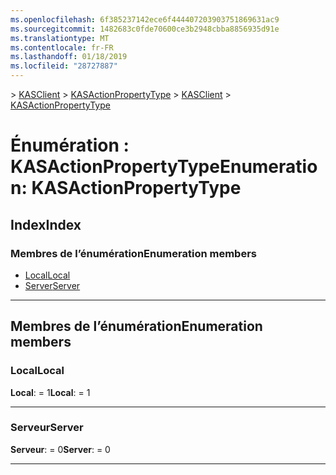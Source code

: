 ```yaml
---
ms.openlocfilehash: 6f385237142ece6f444407203903751869631ac9
ms.sourcegitcommit: 1482683c0fde70600ce3b2948cbba8856935d91e
ms.translationtype: MT
ms.contentlocale: fr-FR
ms.lasthandoff: 01/18/2019
ms.locfileid: "28727887"
---
```

<span data-ttu-id="400bf-101">[](../README.md) > [KASClient](../modules/kasclient.md) > [KASActionPropertyType](../enums/kasclient.kasactionpropertytype.md)</span><span class="sxs-lookup"><span data-stu-id="400bf-101">[](../README.md) > [KASClient](../modules/kasclient.md) > [KASActionPropertyType](../enums/kasclient.kasactionpropertytype.md)</span></span>

# <a name="enumeration-kasactionpropertytype"></a><span data-ttu-id="400bf-102">Énumération : KASActionPropertyType</span><span class="sxs-lookup"><span data-stu-id="400bf-102">Enumeration: KASActionPropertyType</span></span>

## <a name="index"></a><span data-ttu-id="400bf-103">Index</span><span class="sxs-lookup"><span data-stu-id="400bf-103">Index</span></span>

### <a name="enumeration-members"></a><span data-ttu-id="400bf-104">Membres de l’énumération</span><span class="sxs-lookup"><span data-stu-id="400bf-104">Enumeration members</span></span>

* [<span data-ttu-id="400bf-105">Local</span><span class="sxs-lookup"><span data-stu-id="400bf-105">Local</span></span>](kasclient.kasactionpropertytype.md#local)
* [<span data-ttu-id="400bf-106">Server</span><span class="sxs-lookup"><span data-stu-id="400bf-106">Server</span></span>](kasclient.kasactionpropertytype.md#server)

---

## <a name="enumeration-members"></a><span data-ttu-id="400bf-107">Membres de l’énumération</span><span class="sxs-lookup"><span data-stu-id="400bf-107">Enumeration members</span></span>

<a id="local"></a>

###  <a name="local"></a><span data-ttu-id="400bf-108">Local</span><span class="sxs-lookup"><span data-stu-id="400bf-108">Local</span></span>

<span data-ttu-id="400bf-109">**Local**: = 1</span><span class="sxs-lookup"><span data-stu-id="400bf-109">**Local**:  = 1</span></span>

___

<a id="server"></a>

###  <a name="server"></a><span data-ttu-id="400bf-110">Serveur</span><span class="sxs-lookup"><span data-stu-id="400bf-110">Server</span></span>

<span data-ttu-id="400bf-111">**Serveur**: = 0</span><span class="sxs-lookup"><span data-stu-id="400bf-111">**Server**:  = 0</span></span>

___

